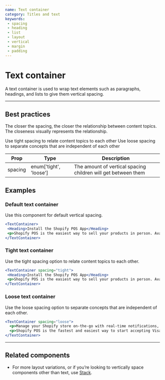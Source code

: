 ```yaml
---
name: Text container
category: Titles and text
keywords:
 - spacing
 - heading
 - list
 - layout
 - vertical
 - margin
 - padding
---
```


# Text container

A text container is used to wrap text elements such as paragraphs, headings, and lists to give them vertical spacing.

---

## Best practices

The closer the spacing, the closer the relationship between content topics. The closeness visually represents the relationship.

Use tight spacing to relate content topics to each other
Use loose spacing to separate concepts that are independent of each other

| Prop | Type | Description |
| ---- | ---- | ----------- |
| spacing | enum['tight', 'loose'] | The amount of vertical spacing children will get between them |
## Examples

### Default text container

Use this component for default vertical spacing.

```jsx
<TextContainer>
 <Heading>Install the Shopify POS App</Heading>
 <p>Shopify POS is the easiest way to sell your products in person. Available for iPad, iPhone, and Android.</p>
</TextContainer>
```

### Tight text container

Use the tight spacing option to relate content topics to each other.

```jsx
<TextContainer spacing="tight">
 <Heading>Install the Shopify POS App</Heading>
 <p>Shopify POS is the easiest way to sell your products in person. Available for iPad, iPhone, and Android.</p>
</TextContainer>
```

### Loose text container

Use the loose spacing option to separate concepts that are independent of each other.

```jsx
<TextContainer spacing="loose">
  <p>Manage your Shopify store on-the-go with real-time notifications, access to your dashboard, and order management, all from your smartphone.</p>
  <p>Shopify POS is the fastest and easiest way to start accepting Visa, Mastercard, American Express, and Discover right from your smartphone or tablet.</p>
</TextContainer>
```

---

## Related components

* For more layout variations, or if you’re looking to vertically space components other than text, use [Stack](/components/structure/stack).
